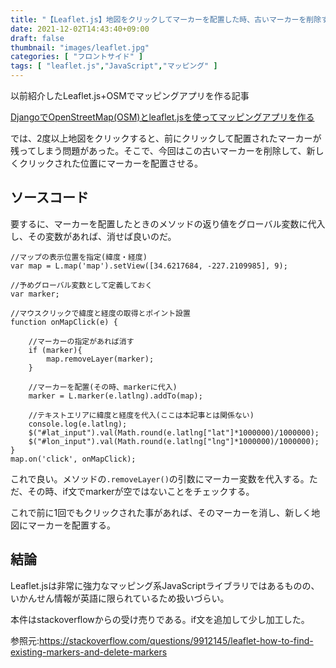 ```yaml
---
title: "【Leaflet.js】地図をクリックしてマーカーを配置した時、古いマーカーを削除する"
date: 2021-12-02T14:43:40+09:00
draft: false
thumbnail: "images/leaflet.jpg"
categories: [ "フロントサイド" ]
tags: [ "leaflet.js","JavaScript","マッピング" ]
---
```


以前紹介したLeaflet.js+OSMでマッピングアプリを作る記事

[DjangoでOpenStreetMap(OSM)とleaflet.jsを使ってマッピングアプリを作る](/post/django-osm-leaflet-mapping/)

では、2度以上地図をクリックすると、前にクリックして配置されたマーカーが残ってしまう問題があった。そこで、今回はこの古いマーカーを削除して、新しくクリックされた位置にマーカーを配置させる。

## ソースコード

要するに、マーカーを配置したときのメソッドの返り値をグローバル変数に代入し、その変数があれば、消せば良いのだ。


    //マップの表示位置を指定(緯度・経度)
    var map = L.map('map').setView([34.6217684, -227.2109985], 9);

    //予めグローバル変数として定義しておく
    var marker;

    //マウスクリックで緯度と経度の取得とポイント設置
    function onMapClick(e) {

        //マーカーの指定があれば消す
        if (marker){
            map.removeLayer(marker);
        }

        //マーカーを配置(その時、markerに代入)
        marker = L.marker(e.latlng).addTo(map);

        //テキストエリアに緯度と経度を代入(ここは本記事とは関係ない)
        console.log(e.latlng);
        $("#lat_input").val(Math.round(e.latlng["lat"]*1000000)/1000000);
        $("#lon_input").val(Math.round(e.latlng["lng"]*1000000)/1000000);
    }
    map.on('click', onMapClick);

これで良い。メソッドの`.removeLayer()`の引数にマーカー変数を代入する。ただ、その時、if文でmarkerが空ではないことをチェックする。

これで前に1回でもクリックされた事があれば、そのマーカーを消し、新しく地図にマーカーを配置する。

## 結論

Leaflet.jsは非常に強力なマッピング系JavaScriptライブラリではあるものの、いかんせん情報が英語に限られているため扱いづらい。

本件はstackoverflowからの受け売りである。if文を追加して少し加工した。

参照元:https://stackoverflow.com/questions/9912145/leaflet-how-to-find-existing-markers-and-delete-markers

